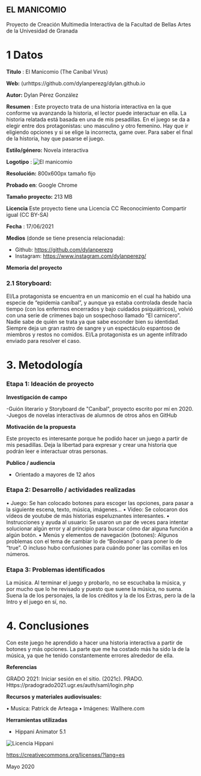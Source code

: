 ## EL MANICOMIO 

Proyecto de Creación Multimedia Interactiva de la  Facultad de Bellas Artes de la Univesidad de Granada



# 1 Datos 



**Titulo** : El Manicomio (The Canibal Virus)

**Web:**  (urhttps://github.com/dylanperezg/dylan.github.io

**Autor:**  Dylan Pérez González

**Resumen** :  Este proyecto trata de una historia interactiva en la que conforme va avanzando la historia, el lector puede interactuar en ella. La historia relatada está basada en una de mis pesadillas. En el juego se da a elegir entre dos protagonistas: uno masculino y otro femenino. Hay que ir eligiendo opciones y si se elige la incorrecta, game over. Para saber el final de la historia, hay que pasarse el juego.

**Estilo/género:**  Novela interactiva

**Logotipo** : ![El manicomio](https://user-images.githubusercontent.com/84901665/122969397-e1ac9c00-d38c-11eb-9290-24fb8c86b6d1.JPG)

**Resolución:** 800x600px tamaño fijo

**Probado en**: Google Chrome

**Tamaño proyecto:** 213 MB

**Licencia** Este proyecto tiene una Licencia CC Reconocimiento Compartir igual (CC BY-SA)

**Fecha** : 17/06/2021

**Medios** (donde se tiene presencia relacionada):

- Github: https://github.com/dylanperezg
- Instagram: https://www.instagram.com/dylanperezg/

**Memoria del proyecto**

### 2.1 Storyboard: 

El/La protagonista se encuentra en un manicomio en el cual ha habido una especie de “epidemia caníbal”, y aunque ya estaba controlada desde hacía tiempo (con los enfermos encerrados y bajo cuidados psiquiátricos), volvió con una serie de crímenes bajo un sospechoso llamado “El carnicero”. Nadie sabe de quién se trata ya que sabe esconder bien su identidad.  Siempre deja un gran rastro de sangre y un espectáculo espantoso de miembros y restos no comidos. El/La protagonista es un agente infiltrado enviado para resolver el caso.






# 3. Metodología


### Etapa 1: Ideación de proyecto

**Investigación de campo** 

-Guión literario y Storyboard de "Caníbal", proyecto escrito por mí en 2020.
-Juegos de novelas interactivas de alumnos de otros años en GitHub


**Motivación de la propuesta** 

Este proyecto es interesante porque he podido hacer un juego a partir de mis pesadillas. Deja la libertad para expresar y crear una historia que podrán leer e interactuar otras personas.


**Publico / audiencia**

- Orientado a mayores de 12 años




### Etapa 2: Desarrollo / actividades realizadas

•	Juego: Se han colocado botones para escoger las opciones, para pasar a la siguiente escena, texto, música, imágenes…
•	Video: Se colocaron dos vídeos de youtube de más historias espeluznantes interesantes.
•	Instrucciones y ayuda al usuario: Se usaron un par de veces para intentar solucionar algún error y al principio para buscar cómo dar alguna función a algún botón.
•	Menús y elementos de navegación (botones): Algunos problemas con el tema de cambiar lo de “Booleano” o para poner lo de “true”. O incluso hubo confusiones para cuándo poner las comillas en los números.



### Etapa 3: Problemas identificados

La música. Al terminar el juego y probarlo, no se escuchaba la música, y por mucho que lo he revisado y puesto que suene la música, no suena. Suena la de los personajes, la de los créditos y la de los Extras, pero la de la Intro y el juego en sí, no.

# 4. Conclusiones 
Con este juego he aprendido a hacer una historia interactiva a partir de botones y más opciones. La parte que me ha costado más ha sido la de la música, ya que he tenido constantemente errores alrededor de ella.

**Referencias**

GRADO 2021: Iniciar sesión en el sitio. (2021c). PRADO. Https://pradogrado2021.ugr.es/auth/saml/login.php

**Recursos y materiales audiovisuales:**

•	Musica: Patrick de Arteaga
•	Imágenes: Wallhere.com


**Herramientas utilizadas**

- Hippani Animator 5.1


![Licencia Hippani](https://user-images.githubusercontent.com/84901665/122971573-7adcb200-d38f-11eb-8f5f-981f58dd9e29.JPG)

https://creativecommons.org/licenses/?lang=es

Mayo 2020
